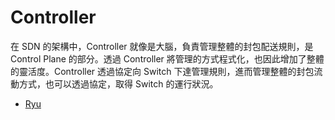 # Controller

在 SDN 的架構中，Controller 就像是大腦，負責管理整體的封包配送規則，是 Control Plane 的部分。透過 Controller 將管理的方式程式化，也因此增加了整體的靈活度。Controller 透過協定向 Switch 下達管理規則，進而管理整體的封包流動方式，也可以透過協定，取得 Switch 的運行狀況。

* [Ryu](https://github.com/imac-cloud/SDN-tutorial/tree/master/Controller/Ryu)